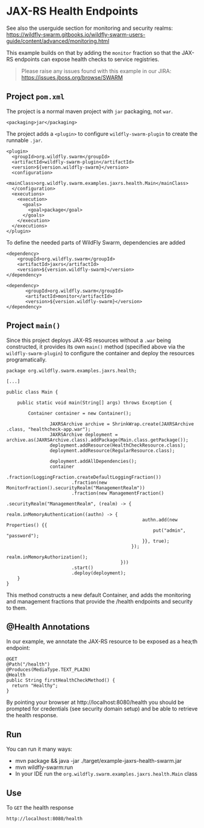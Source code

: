 # JAX-RS Health Endpoints

See also the userguide section for monitoring and security realms:
https://wildfly-swarm.gitbooks.io/wildfly-swarm-users-guide/content/advanced/monitoring.html

This example builds on that by adding the `monitor` fraction
so that the JAX-RS endpoints can expose health checks to service registries.

> Please raise any issues found with this example in our JIRA:
> https://issues.jboss.org/browse/SWARM

## Project `pom.xml`

The project is a normal maven project with `jar` packaging, not `war`.

    <packaging>jar</packaging>

The project adds a `<plugin>` to configure `wildfly-swarm-plugin` to
create the runnable `.jar`.

    <plugin>
      <groupId>org.wildfly.swarm</groupId>
      <artifactId>wildfly-swarm-plugin</artifactId>
      <version>${version.wildfly-swarm}</version>
      <configuration>
        <mainClass>org.wildfly.swarm.examples.jaxrs.health.Main</mainClass>
      </configuration>
      <executions>
        <execution>
          <goals>
            <goal>package</goal>
          </goals>
        </execution>
      </executions>
    </plugin>

To define the needed parts of WildFly Swarm, dependencies are added

    <dependency>
        <groupId>org.wildfly.swarm</groupId>
        <artifactId>jaxrs</artifactId>
        <version>${version.wildfly-swarm}</version>
    </dependency>

    <dependency>
           <groupId>org.wildfly.swarm</groupId>
           <artifactId>monitor</artifactId>
           <version>${version.wildfly-swarm}</version>
    </dependency>


## Project `main()`

Since this project deploys JAX-RS resources without a `.war` being constructed, it
provides its own `main()` method (specified above via the `wildfly-swarm-plugin`) to
configure the container and deploy the resources programatically.

    package org.wildfly.swarm.examples.jaxrs.health;

    [...]

    public class Main {

        public static void main(String[] args) throws Exception {

            Container container = new Container();

                    JAXRSArchive archive = ShrinkWrap.create(JAXRSArchive .class, "healthcheck-app.war");
                    JAXRSArchive deployment = archive.as(JAXRSArchive.class).addPackage(Main.class.getPackage());
                    deployment.addResource(HealthCheckResource.class);
                    deployment.addResource(RegularResource.class);

                    deployment.addAllDependencies();
                    container
                            .fraction(LoggingFraction.createDefaultLoggingFraction())
                            .fraction(new MonitorFraction().securityRealm("ManagementRealm"))
                            .fraction(new ManagementFraction()
                                              .securityRealm("ManagementRealm", (realm) -> {
                                                  realm.inMemoryAuthentication((authn) -> {
                                                      authn.add(new Properties() {{
                                                          put("admin", "password");
                                                      }}, true);
                                                  });
                                                  realm.inMemoryAuthorization();
                                              }))
                            .start()
                            .deploy(deployment);
        }
    }

This method constructs a new default Container, and
adds the monitoring and management fractions that provide the /health endpoints and security to them.

## @Health Annotations

In our example, we annotate the JAX-RS resource to be exposed as a hea;th endpoint:

    @GET
    @Path("/health")
    @Produces(MediaType.TEXT_PLAIN)
    @Health
    public String firstHealthCheckMethod() {
      return "Healthy";
    }

By pointing your browser at http://localhost:8080/health you should be prompted for credentials (see security domain setup) and
be able to retrieve the health response.

## Run

You can run it many ways:

* mvn package && java -jar ./target/example-jaxrs-health-swarm.jar
* mvn wildfly-swarm:run
* In your IDE run the `org.wildfly.swarm.examples.jaxrs.health.Main` class

## Use

To `GET` the health response

    http://localhost:8080/health

